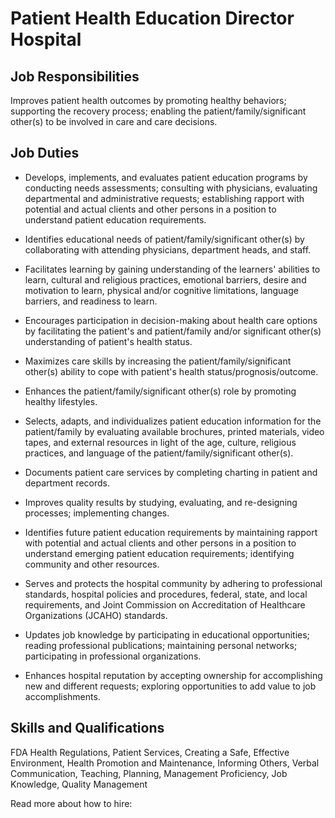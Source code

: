# Patient Health Education Director Hospital

## Job Responsibilities

Improves patient health outcomes by promoting healthy behaviors; supporting the recovery process; enabling the patient/family/significant other(s) to be involved in care and care decisions.

## Job Duties

* Develops, implements, and evaluates patient education programs by conducting needs assessments; consulting with physicians, evaluating departmental and administrative requests; establishing rapport with potential and actual clients and other persons in a position to understand patient education requirements.

* Identifies educational needs of patient/family/significant other(s) by collaborating with attending physicians, department heads, and staff.

* Facilitates learning by gaining understanding of the learners&apos; abilities to learn, cultural and religious practices, emotional barriers, desire and motivation to learn, physical and/or cognitive limitations, language barriers, and readiness to learn.

* Encourages participation in decision-making about health care options by facilitating the patient&apos;s and patient/family and/or significant other(s) understanding of patient&apos;s health status.

* Maximizes care skills by increasing the patient/family/significant other(s) ability to cope with patient&apos;s health status/prognosis/outcome.

* Enhances the patient/family/significant other(s) role by promoting healthy lifestyles.

* Selects, adapts, and individualizes patient education information for the patient/family by evaluating available brochures, printed materials, video tapes, and external resources in light of the age, culture, religious practices, and language of the patient/family/significant other(s).

* Documents patient care services by completing charting in patient and department records.

* Improves quality results by studying, evaluating, and re-designing processes; implementing changes.

* Identifies future patient education requirements by maintaining rapport with potential and actual clients and other persons in a position to understand emerging patient education requirements; identifying community and other resources.

* Serves and protects the hospital community by adhering to professional standards, hospital policies and procedures, federal, state, and local requirements, and Joint Commission on Accreditation of Healthcare Organizations (JCAHO) standards.

* Updates job knowledge by participating in educational opportunities; reading professional publications; maintaining personal networks; participating in professional organizations.

* Enhances hospital reputation by accepting ownership for accomplishing new and different requests; exploring opportunities to add value to job accomplishments.

## Skills and Qualifications

FDA Health Regulations, Patient Services, Creating a Safe, Effective Environment, Health Promotion and Maintenance, Informing Others, Verbal Communication, Teaching, Planning, Management Proficiency, Job Knowledge, Quality Management

Read more about how to hire:
